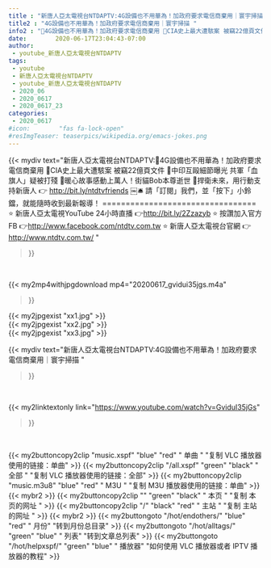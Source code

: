 ```yaml
---
title : "新唐人亞太電視台NTDAPTV:4G設備也不用華為！加政府要求電信商棄用｜寰宇掃描 "
title2 : "4G設備也不用華為！加政府要求電信商棄用｜寰宇掃描 "
info2 : "🔸4G設備也不用華為！加政府要求電信商棄用 🔸CIA史上最大遭駭案 被竊22億頁文件 🔸中印互毆細節曝光 共軍「血旗人」疑被打殘 🔸暖心故事感動上萬人！街貓Bob本尊逝世  💪捍衛未來，用行動支持新唐人 👉 http://bit.ly/ntdtvfriends ￼🛎 請「訂閱」我們，並「按下」小鈴鐺，就能隨時收到最新報導！ ================================= ⭐️ 新唐人亞太電視YouTube 24小時直播 👉http://bit.ly/2Zzazyb ⭐️ 按讚加入官方FB 👉http://www.facebook.com/ntdtv.com.tw ⭐️ 新唐人亞太電視台官網 👉http://www.ntdtv.com.tw/ "
date:        2020-06-17T23:04:43-07:00
author:
 - youtube_新唐人亞太電視台NTDAPTV
tags:
 - youtube
 - 新唐人亞太電視台NTDAPTV
 - youtube_新唐人亞太電視台NTDAPTV
 - 2020_06
 - 2020_0617
 - 2020_0617_23
categories:
 - 2020_0617
#icon:        "fas fa-lock-open"
#resImgTeaser: teaserpics/wikipedia.org/emacs-jokes.png
---
```


{{< mydiv text="新唐人亞太電視台NTDAPTV:🔸4G設備也不用華為！加政府要求電信商棄用 🔸CIA史上最大遭駭案 被竊22億頁文件 🔸中印互毆細節曝光 共軍「血旗人」疑被打殘 🔸暖心故事感動上萬人！街貓Bob本尊逝世  💪捍衛未來，用行動支持新唐人 👉 http://bit.ly/ntdtvfriends ￼🛎 請「訂閱」我們，並「按下」小鈴鐺，就能隨時收到最新報導！ ================================= ⭐️ 新唐人亞太電視YouTube 24小時直播 👉http://bit.ly/2Zzazyb ⭐️ 按讚加入官方FB 👉http://www.facebook.com/ntdtv.com.tw ⭐️ 新唐人亞太電視台官網 👉http://www.ntdtv.com.tw/ "
>}}
<br>


{{< my2mp4withjpgdownload mp4="20200617_gvidui35jgs.m4a"
>}}

{{< my2jpgexist "xx1.jpg" >}}<br>
{{< my2jpgexist "xx2.jpg" >}}<br>
{{< my2jpgexist "xx3.jpg" >}}<br>



{{< mydiv text="新唐人亞太電視台NTDAPTV:4G設備也不用華為！加政府要求電信商棄用｜寰宇掃描 "
>}}
<br>

{{< my2linktextonly link="https://www.youtube.com/watch?v=GviduI35jGs"
>}}


<br>

{{< my2buttoncopy2clip "music.xspf"        "blue"   "red"    " 单曲 "  "复制 VLC 播放器使用的链接：单曲" >}} {{< my2buttoncopy2clip "/all.xspf"         "green"  "black"  " 全部 "  "复制 VLC 播放器使用的链接：全部" >}} {{< my2buttoncopy2clip "music.m3u8"        "blue"   "red"    " M3U  "    "复制 M3U 播放器使用的链接：单曲" >}} {{< mybr2 >}} {{< my2buttoncopy2clip ""                  "green"  "black"  " 本页 "    "复制 本页的网址 " >}} {{< my2buttoncopy2clip "/"                 "black"  "red"    " 主站 "    "复制 主站的网址 " >}} {{< mybr2 >}} {{< my2buttongoto      "/hot/endothers/"   "blue"   "red"    " 月份"   "转到月份总目录" >}} {{< my2buttongoto      "/hot/alltags/"     "green"  "blue"   " 列表"   "转到文章总列表" >}} {{< my2buttongoto      "/hot/helpxspf/"    "green"  "blue"   " 播放器" "如何使用 VLC 播放器或者 IPTV 播放器的教程" >}} 
